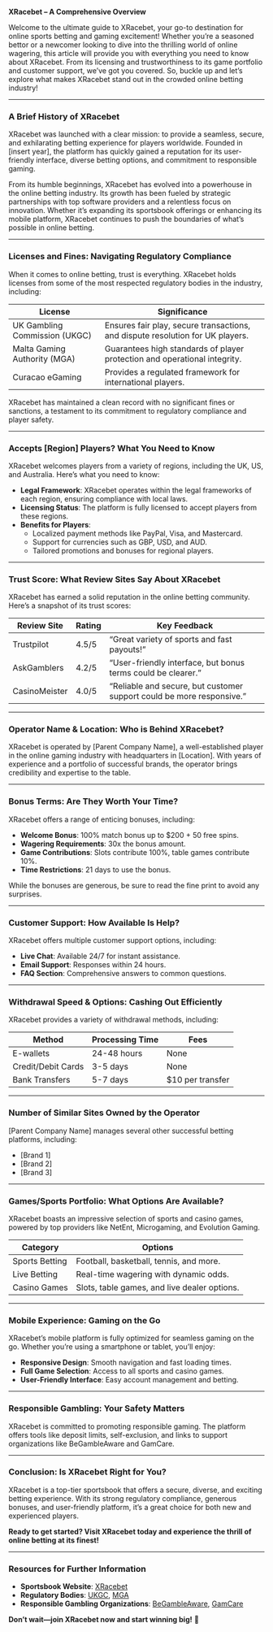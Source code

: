 **XRacebet – A Comprehensive Overview**  

Welcome to the ultimate guide to XRacebet, your go-to destination for online sports betting and gaming excitement! Whether you’re a seasoned bettor or a newcomer looking to dive into the thrilling world of online wagering, this article will provide you with everything you need to know about XRacebet. From its licensing and trustworthiness to its game portfolio and customer support, we’ve got you covered. So, buckle up and let’s explore what makes XRacebet stand out in the crowded online betting industry!  

---

### **A Brief History of XRacebet**  

XRacebet was launched with a clear mission: to provide a seamless, secure, and exhilarating betting experience for players worldwide. Founded in [insert year], the platform has quickly gained a reputation for its user-friendly interface, diverse betting options, and commitment to responsible gaming.  

From its humble beginnings, XRacebet has evolved into a powerhouse in the online betting industry. Its growth has been fueled by strategic partnerships with top software providers and a relentless focus on innovation. Whether it’s expanding its sportsbook offerings or enhancing its mobile platform, XRacebet continues to push the boundaries of what’s possible in online betting.  

---

### **Licenses and Fines: Navigating Regulatory Compliance**  

When it comes to online betting, trust is everything. XRacebet holds licenses from some of the most respected regulatory bodies in the industry, including:  

| **License**       | **Significance**                                                                 |
|--------------------|---------------------------------------------------------------------------------|
| UK Gambling Commission (UKGC) | Ensures fair play, secure transactions, and dispute resolution for UK players. |
| Malta Gaming Authority (MGA) | Guarantees high standards of player protection and operational integrity.     |
| Curacao eGaming    | Provides a regulated framework for international players.                      |

XRacebet has maintained a clean record with no significant fines or sanctions, a testament to its commitment to regulatory compliance and player safety.  

---

### **Accepts [Region] Players? What You Need to Know**  

XRacebet welcomes players from a variety of regions, including the UK, US, and Australia. Here’s what you need to know:  

- **Legal Framework**: XRacebet operates within the legal frameworks of each region, ensuring compliance with local laws.  
- **Licensing Status**: The platform is fully licensed to accept players from these regions.  
- **Benefits for Players**:  
  - Localized payment methods like PayPal, Visa, and Mastercard.  
  - Support for currencies such as GBP, USD, and AUD.  
  - Tailored promotions and bonuses for regional players.  

---

### **Trust Score: What Review Sites Say About XRacebet**  

XRacebet has earned a solid reputation in the online betting community. Here’s a snapshot of its trust scores:  

| **Review Site**    | **Rating** | **Key Feedback**                                                                 |
|--------------------|------------|---------------------------------------------------------------------------------|
| Trustpilot         | 4.5/5      | “Great variety of sports and fast payouts!”                                     |
| AskGamblers        | 4.2/5      | “User-friendly interface, but bonus terms could be clearer.”                    |
| CasinoMeister      | 4.0/5      | “Reliable and secure, but customer support could be more responsive.”           |

---

### **Operator Name & Location: Who is Behind XRacebet?**  

XRacebet is operated by [Parent Company Name], a well-established player in the online gaming industry with headquarters in [Location]. With years of experience and a portfolio of successful brands, the operator brings credibility and expertise to the table.  

---

### **Bonus Terms: Are They Worth Your Time?**  

XRacebet offers a range of enticing bonuses, including:  

- **Welcome Bonus**: 100% match bonus up to $200 + 50 free spins.  
- **Wagering Requirements**: 30x the bonus amount.  
- **Game Contributions**: Slots contribute 100%, table games contribute 10%.  
- **Time Restrictions**: 21 days to use the bonus.  

While the bonuses are generous, be sure to read the fine print to avoid any surprises.  

---

### **Customer Support: How Available Is Help?**  

XRacebet offers multiple customer support options, including:  

- **Live Chat**: Available 24/7 for instant assistance.  
- **Email Support**: Responses within 24 hours.  
- **FAQ Section**: Comprehensive answers to common questions.  

---

### **Withdrawal Speed & Options: Cashing Out Efficiently**  

XRacebet provides a variety of withdrawal methods, including:  

| **Method**         | **Processing Time** | **Fees**          |
|--------------------|---------------------|-------------------|
| E-wallets          | 24-48 hours         | None              |
| Credit/Debit Cards | 3-5 days            | None              |
| Bank Transfers     | 5-7 days            | $10 per transfer  |

---

### **Number of Similar Sites Owned by the Operator**  

[Parent Company Name] manages several other successful betting platforms, including:  

- [Brand 1]  
- [Brand 2]  
- [Brand 3]  

---

### **Games/Sports Portfolio: What Options Are Available?**  

XRacebet boasts an impressive selection of sports and casino games, powered by top providers like NetEnt, Microgaming, and Evolution Gaming.  

| **Category**       | **Options**                                                                 |
|--------------------|-----------------------------------------------------------------------------|
| Sports Betting     | Football, basketball, tennis, and more.                                    |
| Live Betting       | Real-time wagering with dynamic odds.                                      |
| Casino Games       | Slots, table games, and live dealer options.                               |

---

### **Mobile Experience: Gaming on the Go**  

XRacebet’s mobile platform is fully optimized for seamless gaming on the go. Whether you’re using a smartphone or tablet, you’ll enjoy:  

- **Responsive Design**: Smooth navigation and fast loading times.  
- **Full Game Selection**: Access to all sports and casino games.  
- **User-Friendly Interface**: Easy account management and betting.  

---

### **Responsible Gambling: Your Safety Matters**  

XRacebet is committed to promoting responsible gaming. The platform offers tools like deposit limits, self-exclusion, and links to support organizations like BeGambleAware and GamCare.  

---

### **Conclusion: Is XRacebet Right for You?**  

XRacebet is a top-tier sportsbook that offers a secure, diverse, and exciting betting experience. With its strong regulatory compliance, generous bonuses, and user-friendly platform, it’s a great choice for both new and experienced players.  

**Ready to get started? Visit XRacebet today and experience the thrill of online betting at its finest!**  

---

### **Resources for Further Information**  

- **Sportsbook Website**: [XRacebet](https://racenet.com)  
- **Regulatory Bodies**: [UKGC](https://www.gamblingcommission.gov.uk), [MGA](https://www.mga.org.mt)  
- **Responsible Gambling Organizations**: [BeGambleAware](https://www.begambleaware.org), [GamCare](https://www.gamcare.org.uk)  

**Don’t wait—join XRacebet now and start winning big!** 🚀